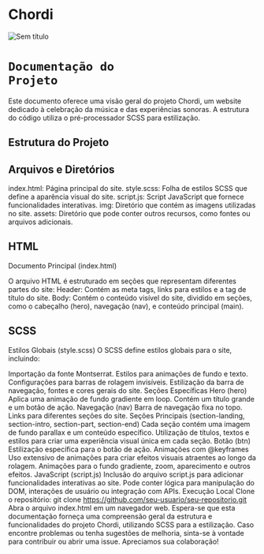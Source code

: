 # Chordi
![Sem título](https://github.com/VictorBravim/Chordi/assets/122113588/f162064c-b696-4183-b67f-368b1c7fb005)

# <code>Documentação do Projeto</code>

Este documento oferece uma visão geral do projeto Chordi, um website dedicado à celebração da música e das experiências sonoras. A estrutura do código utiliza o pré-processador SCSS para estilização.

## Estrutura do Projeto

## Arquivos e Diretórios

index.html: Página principal do site.
style.scss: Folha de estilos SCSS que define a aparência visual do site.
script.js: Script JavaScript que fornece funcionalidades interativas.
img: Diretório que contém as imagens utilizadas no site.
assets: Diretório que pode conter outros recursos, como fontes ou arquivos adicionais.

## HTML

Documento Principal (index.html)

O arquivo HTML é estruturado em seções que representam diferentes partes do site:
Header: Contém as meta tags, links para estilos e a tag de título do site.
Body: Contém o conteúdo visível do site, dividido em seções, como o cabeçalho (hero), navegação (nav), e conteúdo principal (main).

## SCSS

Estilos Globais (style.scss)
O SCSS define estilos globais para o site, incluindo:

Importação da fonte Montserrat.
Estilos para animações de fundo e texto.
Configurações para barras de rolagem invisíveis.
Estilização da barra de navegação, fontes e cores gerais do site.
Seções Específicas
Hero (hero)
Aplica uma animação de fundo gradiente em loop.
Contém um título grande e um botão de ação.
Navegação (nav)
Barra de navegação fixa no topo.
Links para diferentes seções do site.
Seções Principais (section-landing, section-intro, section-part, section-end)
Cada seção contém uma imagem de fundo parallax e um conteúdo específico.
Utilização de títulos, textos e estilos para criar uma experiência visual única em cada seção.
Botão (btn)
Estilização específica para o botão de ação.
Animações com @keyframes
Uso extensivo de animações para criar efeitos visuais atraentes ao longo da rolagem.
Animações para o fundo gradiente, zoom, aparecimento e outros efeitos.
JavaScript (script.js)
Inclusão do arquivo script.js para adicionar funcionalidades interativas ao site.
Pode conter lógica para manipulação do DOM, interações de usuário ou integração com APIs.
Execução Local
Clone o repositório: git clone https://github.com/seu-usuario/seu-repositorio.git
Abra o arquivo index.html em um navegador web.
Espera-se que esta documentação forneça uma compreensão geral da estrutura e funcionalidades do projeto Chordi, utilizando SCSS para a estilização. Caso encontre problemas ou tenha sugestões de melhoria, sinta-se à vontade para contribuir ou abrir uma issue. Apreciamos sua colaboração!
